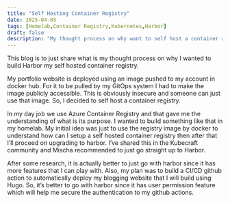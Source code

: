 ```yaml
---
title: "Self Hosting Container Registry"
date: 2025-04-05
tags: [Homelab,Container Registry,Kubernetes,Harbor]
draft: false
description: "My thought process on why want to self host a container registry"
---
```

This blog is to just share what is my thought process on why I wanted to build Harbor my self hosted container registry.

My portfolio website is deployed using an image pushed to my account in docker hub. For it to be pulled by my GitOps system I had to make the image publicly accessible. This is obviously insecure and someone can just use that image. So, I decided to self host a container registry.

In my day job we use Azure Container Registry and that gave me the understanding of what is its purpose. I wanted to build something like that in my homelab. My initial idea was just to use the registry image by docker to understand how can I setup a self hosted container registry then after that I’ll proceed on upgrading to harbor. I’ve shared this in the Kubecraft community and Mischa recommended to just go straight up to Harbor.

After some research, it is actually better to just go with harbor since it has more features that I can play with. Also, my plan was to build a CI/CD github action to automatically deploy my blogging website that I will build using Hugo. So, it’s better to go with harbor since it has user permission feature which will help me secure the authentication to my github actions.